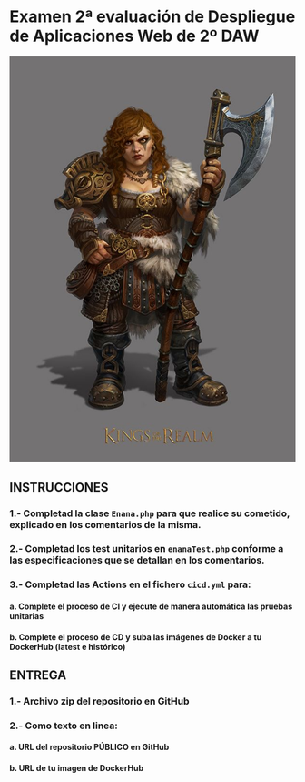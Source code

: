 # Examen 2ª evaluación de Despliegue de Aplicaciones Web de 2º DAW

![This is an image](/enana.jpg)

## INSTRUCCIONES
### 1.- Completad la clase `Enana.php` para que realice su cometido, explicado en los comentarios de la misma.
### 2.- Completad los test unitarios en `enanaTest.php` conforme a las especificaciones que se detallan en los comentarios.
### 3.- Completad las Actions en el fichero `cicd.yml` para:
####    a. Complete el proceso de CI y ejecute de manera automática las pruebas unitarias
####    b. Complete el proceso de CD y suba las imágenes de Docker a tu DockerHub (latest e histórico)

## ENTREGA
### 1.- Archivo **zip** del repositorio en GitHub
### 2.- Como texto en linea:
####    a. **URL** del repositorio **PÚBLICO** en GitHub
####    b. **URL** de tu imagen de DockerHub 